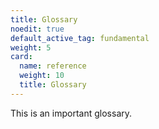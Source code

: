 ```yaml
---
title: Glossary
noedit: true
default_active_tag: fundamental
weight: 5
card:
  name: reference
  weight: 10
  title: Glossary
---
```


This is an important glossary.